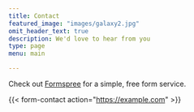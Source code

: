 ```yaml
---
title: Contact
featured_image: "images/galaxy2.jpg"
omit_header_text: true
description: We'd love to hear from you
type: page
menu: main

---
```




 Check out [Formspree](https://formspree.io/) for a simple, free form service. 

{{< form-contact action="https://example.com"  >}}